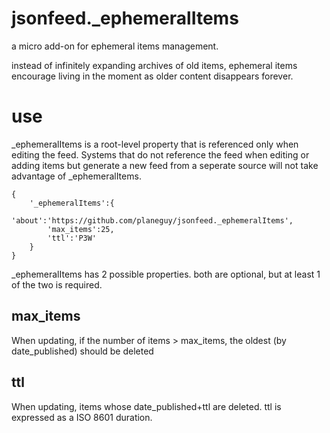 # jsonfeed._ephemeralItems
a micro add-on for ephemeral items management.

instead of infinitely expanding archives of old items, ephemeral items encourage living in the moment as older content disappears forever.

# use
_ephemeralItems is a root-level property that is referenced only when editing the feed. Systems that do not reference the feed when editing or adding items but generate a new feed from a seperate source will not take advantage of _ephemeralItems.

```
{
    '_ephemeralItems':{
        'about':'https://github.com/planeguy/jsonfeed._ephemeralItems',
        'max_items':25,
        'ttl':'P3W'
    }
}
```

_ephemeralItems has 2 possible properties. both are optional, but at least 1 of the two is required.

## max_items
When updating, if the number of items > max_items, the oldest (by date_published) should be deleted

## ttl
When updating, items whose date_published+ttl are deleted. ttl is expressed as a ISO 8601 duration.
